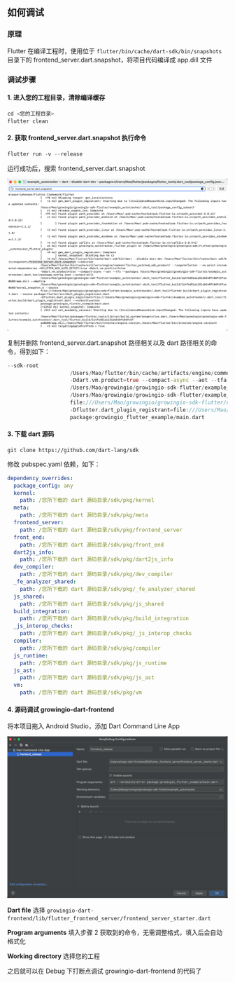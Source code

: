 ## 如何调试

### 原理

Flutter 在编译工程时，使用位于 `flutter/bin/cache/dart-sdk/bin/snapshots` 目录下的 frontend_server.dart.snapshot，将项目代码编译成 app.dill 文件

### 调试步骤

#### 1. 进入您的工程目录，清除编译缓存

```dart
cd <您的工程目录>
flutter clean
```

#### 2. 获取 frontend_server.dart.snapshot 执行命令

```dart
flutter run -v --release
```

运行成功后，搜索 frontend_server.dart.snapshot

![如何调试](./get_command.png)

复制并删除 frontend_server.dart.snapshot 路径相关以及 dart 路径相关的命令，得到如下：

```dart
--sdk-root
                    /Users/Mao/flutter/bin/cache/artifacts/engine/common/flutter_patched_sdk_product/ --target=flutter --no-print-incremental-dependencies -DFLUTTER_WEB_AUTO_DETECT=true -Ddart.vm.profile=false
                    -Ddart.vm.product=true --compact-async --aot --tfa --packages /Users/Mao/growingio/growingio-sdk-flutter/example_autotracker/.dart_tool/package_config.json --output-dill
                    /Users/Mao/growingio/growingio-sdk-flutter/example_autotracker/.dart_tool/flutter_build/114f6d51a11516b540fc0dfc5faa0b88/app.dill --depfile
                    /Users/Mao/growingio/growingio-sdk-flutter/example_autotracker/.dart_tool/flutter_build/114f6d51a11516b540fc0dfc5faa0b88/kernel_snapshot.d --source
                    file:///Users/Mao/growingio/growingio-sdk-flutter/example_autotracker/.dart_tool/flutter_build/dart_plugin_registrant.dart --source package:flutter/src/dart_plugin_registrant.dart
                    -Dflutter.dart_plugin_registrant=file:///Users/Mao/growingio/growingio-sdk-flutter/example_autotracker/.dart_tool/flutter_build/dart_plugin_registrant.dart --verbosity=error
                    package:growingio_flutter_example/main.dart
```

#### 3. 下载 dart 源码

```shell
git clone https://github.com/dart-lang/sdk
```

修改 pubspec.yaml 依赖，如下：

```yaml
dependency_overrides:
  package_config: any
  kernel:
    path: /您所下载的 dart 源码目录/sdk/pkg/kernel
  meta:
    path: /您所下载的 dart 源码目录/sdk/pkg/meta
  frontend_server:
    path: /您所下载的 dart 源码目录/sdk/pkg/frontend_server
  front_end:
    path: /您所下载的 dart 源码目录/sdk/pkg/front_end
  dart2js_info:
    path: /您所下载的 dart 源码目录/sdk/pkg/dart2js_info
  dev_compiler:
    path: /您所下载的 dart 源码目录/sdk/pkg/dev_compiler
  _fe_analyzer_shared:
    path: /您所下载的 dart 源码目录/sdk/pkg/_fe_analyzer_shared
  js_shared:
    path: /您所下载的 dart 源码目录/sdk/pkg/js_shared
  build_integration:
    path: /您所下载的 dart 源码目录/sdk/pkg/build_integration
  _js_interop_checks:
    path: /您所下载的 dart 源码目录/sdk/pkg/_js_interop_checks
  compiler:
    path: /您所下载的 dart 源码目录/sdk/pkg/compiler
  js_runtime:
    path: /您所下载的 dart 源码目录/sdk/pkg/js_runtime
  js_ast:
    path: /您所下载的 dart 源码目录/sdk/pkg/js_ast
  vm:
    path: /您所下载的 dart 源码目录/sdk/pkg/vm
```

#### 4. 源码调试 growingio-dart-frontend

将本项目拖入 Android Studio，添加 Dart Command Line App

![添加命令](./dart_command_line_app.png)

**Dart file** 选择 `growingio-dart-frontend/lib/flutter_frontend_server/frontend_server_starter.dart`

**Program arguments** 填入步骤 2 获取到的命令，无需调整格式，填入后会自动格式化

**Working directory** 选择您的工程

之后就可以在 Debug 下打断点调试 growingio-dart-frontend 的代码了
